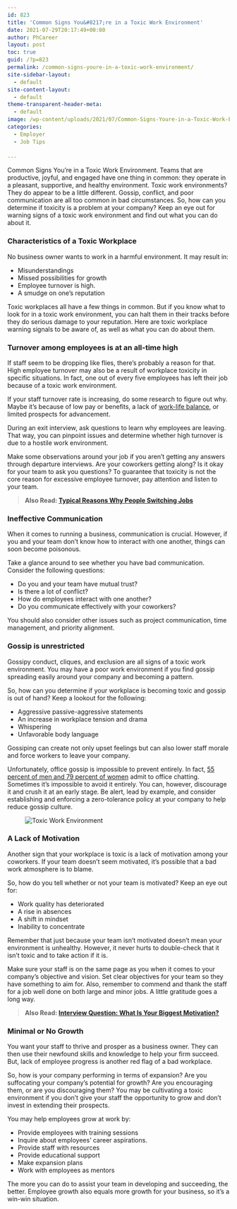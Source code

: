 ```yaml
---
id: 823
title: 'Common Signs You&#8217;re in a Toxic Work Environment'
date: 2021-07-29T20:17:49+00:00
author: PhCareer
layout: post
toc: true
guid: /?p=823
permalink: /common-signs-youre-in-a-toxic-work-environment/
site-sidebar-layout:
  - default
site-content-layout:
  - default
theme-transparent-header-meta:
  - default
image: /wp-content/uploads/2021/07/Common-Signs-Youre-in-a-Toxic-Work-Environment.jpg
categories:
  - Employer
  - Job Tips

---
```

Common Signs You&#8217;re in a Toxic Work Environment. Teams that are productive, joyful, and engaged have one thing in common: they operate in a pleasant, supportive, and healthy environment. Toxic work environments? They do appear to be a little different. Gossip, conflict, and poor communication are all too common in bad circumstances. So, how can you determine if toxicity is a problem at your company? Keep an eye out for warning signs of a toxic work environment and find out what you can do about it.

### **Characteristics of a Toxic Workplace**

No business owner wants to work in a harmful environment. It may result in:

  * Misunderstandings
  * Missed possibilities for growth
  * Employee turnover is high.
  * A smudge on one&#8217;s reputation

Toxic workplaces all have a few things in common. But if you know what to look for in a toxic work environment, you can halt them in their tracks before they do serious damage to your reputation. Here are toxic workplace warning signals to be aware of, as well as what you can do about them.

### **Turnover among employees is at an all-time high**

If staff seem to be dropping like flies, there&#8217;s probably a reason for that. High employee turnover may also be a result of workplace toxicity in specific situations. In fact, one out of every five employees has left their job because of a toxic work environment.

If your staff turnover rate is increasing, do some research to figure out why. Maybe it&#8217;s because of low pay or benefits, a lack of [work-life balance](/category/work-life-balance/), or limited prospects for advancement.

During an exit interview, ask questions to learn why employees are leaving. That way, you can pinpoint issues and determine whether high turnover is due to a hostile work environment.

Make some observations around your job if you aren&#8217;t getting any answers through departure interviews. Are your coworkers getting along? Is it okay for your team to ask you questions? To guarantee that toxicity is not the core reason for excessive employee turnover, pay attention and listen to your team.

<blockquote class="wp-block-quote">
  <p>
    <strong>Also Read: <a href="/typical-reasons-why-people-switching-jobs/">Typical Reasons Why People Switching Jobs</a></strong>
  </p>
</blockquote>

### **Ineffective Communication**

When it comes to running a business, communication is crucial. However, if you and your team don&#8217;t know how to interact with one another, things can soon become poisonous.

Take a glance around to see whether you have bad communication. Consider the following questions:

  * Do you and your team have mutual trust?
  * Is there a lot of conflict?
  * How do employees interact with one another?
  * Do you communicate effectively with your coworkers?

You should also consider other issues such as project communication, time management, and priority alignment.

### **Gossip is unrestricted**

Gossipy conduct, cliques, and exclusion are all signs of a toxic work environment. You may have a poor work environment if you find gossip spreading easily around your company and becoming a pattern.

So, how can you determine if your workplace is becoming toxic and gossip is out of hand? Keep a lookout for the following:

  * Aggressive passive-aggressive statements
  * An increase in workplace tension and drama
  * Whispering
  * Unfavorable body language

Gossiping can create not only upset feelings but can also lower staff morale and force workers to leave your company.

Unfortunately, office gossip is impossible to prevent entirely. In fact, [55 percent of men and 79 percent of women](https://www.inc.com/marcel-schwantes/a-surprising-new-workplace-study-reveals-who-real-gossipers-are-men-or-women.html) admit to office chatting. Sometimes it&#8217;s impossible to avoid it entirely. You can, however, discourage it and crush it at an early stage. Be alert, lead by example, and consider establishing and enforcing a zero-tolerance policy at your company to help reduce gossip culture.

<figure class="wp-block-image size-large">

<img loading="lazy" width="1024" height="683" src="/wp-content/uploads/2021/07/Toxic-Work-Environment-1024x683.jpg" alt="Toxic Work Environment" class="wp-image-824" srcset="/wp-content/uploads/2021/07/Toxic-Work-Environment-1024x683.jpg 1024w, /wp-content/uploads/2021/07/Toxic-Work-Environment-300x200.jpg 300w, /wp-content/uploads/2021/07/Toxic-Work-Environment-768x512.jpg 768w, /wp-content/uploads/2021/07/Toxic-Work-Environment-1536x1024.jpg 1536w, /wp-content/uploads/2021/07/Toxic-Work-Environment-2048x1365.jpg 2048w" sizes="(max-width: 1024px) 100vw, 1024px" /> <figcaption> </figcaption></figure> 

### **A Lack of Motivation**

Another sign that your workplace is toxic is a lack of motivation among your coworkers. If your team doesn&#8217;t seem motivated, it&#8217;s possible that a bad work atmosphere is to blame.

So, how do you tell whether or not your team is motivated? Keep an eye out for:

  * Work quality has deteriorated
  * A rise in absences
  * A shift in mindset
  * Inability to concentrate

Remember that just because your team isn&#8217;t motivated doesn&#8217;t mean your environment is unhealthy. However, it never hurts to double-check that it isn&#8217;t toxic and to take action if it is.

Make sure your staff is on the same page as you when it comes to your company&#8217;s objective and vision. Set clear objectives for your team so they have something to aim for. Also, remember to commend and thank the staff for a job well done on both large and minor jobs. A little gratitude goes a long way.

<blockquote class="wp-block-quote">
  <p>
    <strong>Also Read: <a href="/interview-question-what-is-your-biggest-motivation/">Interview Question: What Is Your Biggest Motivation?</a></strong>
  </p>
</blockquote>

### **Minimal or No Growth**

You want your staff to thrive and prosper as a business owner. They can then use their newfound skills and knowledge to help your firm succeed. But, lack of employee progress is another red flag of a bad workplace.

So, how is your company performing in terms of expansion? Are you suffocating your company&#8217;s potential for growth? Are you encouraging them, or are you discouraging them? You may be cultivating a toxic environment if you don&#8217;t give your staff the opportunity to grow and don&#8217;t invest in extending their prospects.

You may help employees grow at work by:

  * Provide employees with training sessions
  * Inquire about employees&#8217; career aspirations.
  * Provide staff with resources
  * Provide educational support
  * Make expansion plans
  * Work with employees as mentors

The more you can do to assist your team in developing and succeeding, the better. Employee growth also equals more growth for your business, so it&#8217;s a win-win situation.
